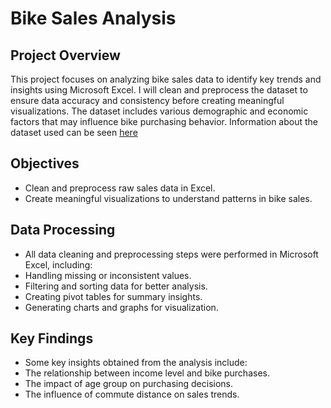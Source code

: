 # Bike Sales Analysis

## Project Overview

This project focuses on analyzing bike sales data to identify key trends and insights using Microsoft Excel. I will clean and preprocess the dataset to ensure data accuracy and consistency before creating meaningful visualizations. The dataset includes various demographic and economic factors that may influence bike purchasing behavior. Information about the dataset used can be seen [here](https://github.com/AlexTheAnalyst/Excel-Tutorial/blob/main/Excel%20Project%20Dataset.xlsx)

## Objectives

-  Clean and preprocess raw sales data in Excel.
-  Create meaningful visualizations to understand patterns in bike sales.

## Data Processing

- All data cleaning and preprocessing steps were performed in Microsoft Excel, including:
- Handling missing or inconsistent values.
- Filtering and sorting data for better analysis.
- Creating pivot tables for summary insights.
- Generating charts and graphs for visualization.

## Key Findings

- Some key insights obtained from the analysis include:
- The relationship between income level and bike purchases.
- The impact of age group on purchasing decisions.
- The influence of commute distance on sales trends.




